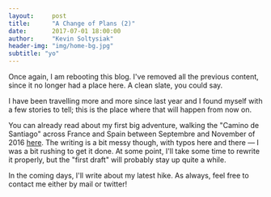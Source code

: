 ```yaml
---
layout:     post
title:      "A Change of Plans (2)"
date:       2017-07-01 18:00:00
author:     "Kevin Soltysiak"
header-img: "img/home-bg.jpg"
subtitle: "yo"
---
```


Once again, I am rebooting this blog. I've removed all the previous content, since it no longer had a place here. A clean slate, you could say.

I have been travelling more and more since last year and I found myself with a few stories to tell; this is the place where that will happen from now on.

You can already read about my first big adventure, walking the "Camino de Santiago" across France and Spain between Septembre and November of 2016 [here](http://camino2016.ksol.fr). The writing is a bit messy though, with typos here and there — I was a bit rushing to get it done. At some point, I'll take some time to rewrite it properly, but the "first draft" will probably stay up quite a while.

In the coming days, I'll write about my latest hike. As always, feel free to contact me either by mail or twitter!
